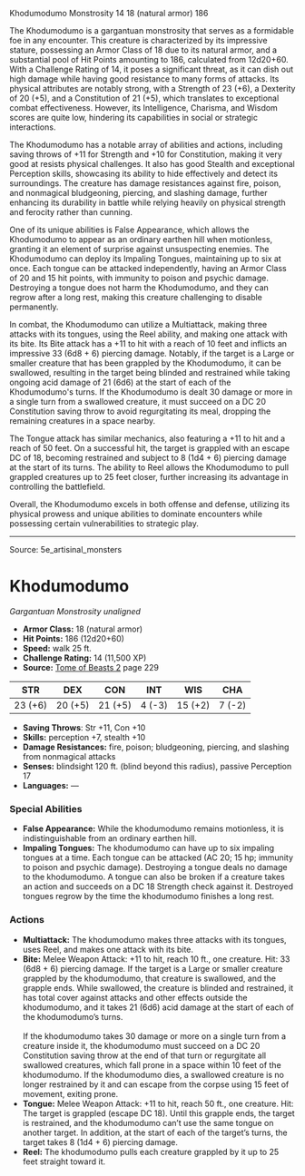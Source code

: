 <MonsterName/>Khodumodumo</MonsterName>
<CreatureType/>Monstrosity</CreatureType>
<CR/>14</CR>
<AC/>18 (natural armor)</AC>
<HP/>186</HP>
<summary>The Khodumodumo is a gargantuan monstrosity that serves as a formidable foe in any encounter. This creature is characterized by its impressive stature, possessing an Armor Class of 18 due to its natural armor, and a substantial pool of Hit Points amounting to 186, calculated from 12d20+60. With a Challenge Rating of 14, it poses a significant threat, as it can dish out high damage while having good resistance to many forms of attacks. Its physical attributes are notably strong, with a Strength of 23 (+6), a Dexterity of 20 (+5), and a Constitution of 21 (+5), which translates to exceptional combat effectiveness. However, its Intelligence, Charisma, and Wisdom scores are quite low, hindering its capabilities in social or strategic interactions.</summary>

<detail>

The Khodumodumo has a notable array of abilities and actions, including saving throws of +11 for Strength and +10 for Constitution, making it very good at resists physical challenges. It also has good Stealth and exceptional Perception skills, showcasing its ability to hide effectively and detect its surroundings. The creature has damage resistances against fire, poison, and nonmagical bludgeoning, piercing, and slashing damage, further enhancing its durability in battle while relying heavily on physical strength and ferocity rather than cunning.

One of its unique abilities is False Appearance, which allows the Khodumodumo to appear as an ordinary earthen hill when motionless, granting it an element of surprise against unsuspecting enemies. The Khodumodumo can deploy its Impaling Tongues, maintaining up to six at once. Each tongue can be attacked independently, having an Armor Class of 20 and 15 hit points, with immunity to poison and psychic damage. Destroying a tongue does not harm the Khodumodumo, and they can regrow after a long rest, making this creature challenging to disable permanently.

In combat, the Khodumodumo can utilize a Multiattack, making three attacks with its tongues, using the Reel ability, and making one attack with its bite. Its Bite attack has a +11 to hit with a reach of 10 feet and inflicts an impressive 33 (6d8 + 6) piercing damage. Notably, if the target is a Large or smaller creature that has been grappled by the Khodumodumo, it can be swallowed, resulting in the target being blinded and restrained while taking ongoing acid damage of 21 (6d6) at the start of each of the Khodumodumo's turns. If the Khodumodumo is dealt 30 damage or more in a single turn from a swallowed creature, it must succeed on a DC 20 Constitution saving throw to avoid regurgitating its meal, dropping the remaining creatures in a space nearby.

The Tongue attack has similar mechanics, also featuring a +11 to hit and a reach of 50 feet. On a successful hit, the target is grappled with an escape DC of 18, becoming restrained and subject to 8 (1d4 + 6) piercing damage at the start of its turns. The ability to Reel allows the Khodumodumo to pull grappled creatures up to 25 feet closer, further increasing its advantage in controlling the battlefield.

Overall, the Khodumodumo excels in both offense and defense, utilizing its physical prowess and unique abilities to dominate encounters while possessing certain vulnerabilities to strategic play.</detail>



---

Source: 5e_artisinal_monsters

# Khodumodumo

*Gargantuan* *Monstrosity* *unaligned*

- **Armor Class:** 18 (natural armor)
- **Hit Points:** 186 (12d20+60)
- **Speed:** walk 25 ft.
- **Challenge Rating:** 14 (11,500 XP)
- **Source:** [Tome of Beasts 2](https://koboldpress.com/kpstore/product/tome-of-beasts-2-for-5th-edition) page 229

| STR | DEX | CON | INT | WIS | CHA |
| --- | --- | --- | --- | --- | --- |
| 23 (+6) | 20 (+5) | 21 (+5) | 4 (-3) | 15 (+2) | 7 (-2) |

- **Saving Throws**: Str +11, Con +10
- **Skills:** perception +7, stealth +10
- **Damage Resistances:** fire, poison; bludgeoning, piercing, and slashing from nonmagical attacks
- **Senses:** blindsight 120 ft. (blind beyond this radius), passive Perception 17
- **Languages:** —

### Special Abilities

- **False Appearance:** While the khodumodumo remains motionless, it is indistinguishable from an ordinary earthen hill.
- **Impaling Tongues:** The khodumodumo can have up to six impaling tongues at a time. Each tongue can be attacked (AC 20; 15 hp; immunity to poison and psychic damage). Destroying a tongue deals no damage to the khodumodumo. A tongue can also be broken if a creature takes an action and succeeds on a DC 18 Strength check against it. Destroyed tongues regrow by the time the khodumodumo finishes a long rest.

### Actions

- **Multiattack:** The khodumodumo makes three attacks with its tongues, uses Reel, and makes one attack with its bite.
- **Bite:** Melee Weapon Attack: +11 to hit, reach 10 ft., one creature. Hit: 33 (6d8 + 6) piercing damage. If the target is a Large or smaller creature grappled by the khodumodumo, that creature is swallowed, and the grapple ends. While swallowed, the creature is blinded and restrained, it has total cover against attacks and other effects outside the khodumodumo, and it takes 21 (6d6) acid damage at the start of each of the khodumodumo’s turns.<br><br>If the khodumodumo takes 30 damage or more on a single turn from a creature inside it, the khodumodumo must succeed on a DC 20 Constitution saving throw at the end of that turn or regurgitate all swallowed creatures, which fall prone in a space within 10 feet of the khodumodumo. If the khodumodumo dies, a swallowed creature is no longer restrained by it and can escape from the corpse using 15 feet of movement, exiting prone.
- **Tongue:** Melee Weapon Attack: +11 to hit, reach 50 ft., one creature. Hit: The target is grappled (escape DC 18). Until this grapple ends, the target is restrained, and the khodumodumo can’t use the same tongue on another target. In addition, at the start of each of the target’s turns, the target takes 8 (1d4 + 6) piercing damage.
- **Reel:** The khodumodumo pulls each creature grappled by it up to 25 feet straight toward it.




